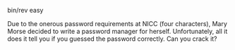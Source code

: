 bin/rev easy

Due to the onerous password requirements at NICC (four characters), Mary Morse decided to write a password manager for herself. Unfortunately, all it does it tell you if you guessed the password correctly. Can you crack it?
